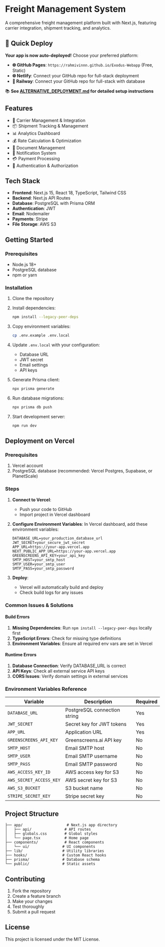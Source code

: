 # Freight Management System

A comprehensive freight management platform built with Next.js, featuring carrier integration, shipment tracking, and analytics.

## 🚀 Quick Deploy

**Your app is now auto-deployed!** Choose your preferred platform:

- **🌐 GitHub Pages**: `https://rahmivinnn.github.io/Exodus-Webapp` (Free, Static)
- **🌐 Netlify**: Connect your GitHub repo for full-stack deployment
- **🚂 Railway**: Connect your GitHub repo for full-stack with database

📚 **See [ALTERNATIVE_DEPLOYMENT.md](./ALTERNATIVE_DEPLOYMENT.md) for detailed setup instructions**

## Features

- 🚛 Carrier Management & Integration
- 📦 Shipment Tracking & Management
- 📊 Analytics Dashboard
- 💰 Rate Calculation & Optimization
- 📄 Document Management
- 🔔 Notification System
- 💳 Payment Processing
- 🔐 Authentication & Authorization

## Tech Stack

- **Frontend**: Next.js 15, React 18, TypeScript, Tailwind CSS
- **Backend**: Next.js API Routes
- **Database**: PostgreSQL with Prisma ORM
- **Authentication**: JWT
- **Email**: Nodemailer
- **Payments**: Stripe
- **File Storage**: AWS S3

## Getting Started

### Prerequisites

- Node.js 18+ 
- PostgreSQL database
- npm or yarn

### Installation

1. Clone the repository
2. Install dependencies:
   ```bash
   npm install --legacy-peer-deps
   ```

3. Copy environment variables:
   ```bash
   cp .env.example .env.local
   ```

4. Update `.env.local` with your configuration:
   - Database URL
   - JWT secret
   - Email settings
   - API keys

5. Generate Prisma client:
   ```bash
   npx prisma generate
   ```

6. Run database migrations:
   ```bash
   npx prisma db push
   ```

7. Start development server:
   ```bash
   npm run dev
   ```

## Deployment on Vercel

### Prerequisites

1. Vercel account
2. PostgreSQL database (recommended: Vercel Postgres, Supabase, or PlanetScale)

### Steps

1. **Connect to Vercel**:
   - Push your code to GitHub
   - Import project in Vercel dashboard

2. **Configure Environment Variables**:
   In Vercel dashboard, add these environment variables:
   ```
   DATABASE_URL=your_production_database_url
   JWT_SECRET=your_secure_jwt_secret
   APP_URL=https://your-app.vercel.app
   NEXT_PUBLIC_APP_URL=https://your-app.vercel.app
   GREENSCREENS_API_KEY=your_api_key
   SMTP_HOST=your_smtp_host
   SMTP_USER=your_smtp_user
   SMTP_PASS=your_smtp_password
   ```

3. **Deploy**:
   - Vercel will automatically build and deploy
   - Check build logs for any issues

### Common Issues & Solutions

#### Build Errors

1. **Missing Dependencies**: Run `npm install --legacy-peer-deps` locally first
2. **TypeScript Errors**: Check for missing type definitions
3. **Environment Variables**: Ensure all required env vars are set in Vercel

#### Runtime Errors

1. **Database Connection**: Verify DATABASE_URL is correct
2. **API Keys**: Check all external service API keys
3. **CORS Issues**: Verify domain settings in external services

### Environment Variables Reference

| Variable | Description | Required |
|----------|-------------|----------|
| `DATABASE_URL` | PostgreSQL connection string | Yes |
| `JWT_SECRET` | Secret key for JWT tokens | Yes |
| `APP_URL` | Application URL | Yes |
| `GREENSCREENS_API_KEY` | Greenscreens.ai API key | No |
| `SMTP_HOST` | Email SMTP host | No |
| `SMTP_USER` | Email SMTP username | No |
| `SMTP_PASS` | Email SMTP password | No |
| `AWS_ACCESS_KEY_ID` | AWS access key for S3 | No |
| `AWS_SECRET_ACCESS_KEY` | AWS secret key for S3 | No |
| `AWS_S3_BUCKET` | S3 bucket name | No |
| `STRIPE_SECRET_KEY` | Stripe secret key | No |

## Project Structure

```
├── app/                    # Next.js app directory
│   ├── api/               # API routes
│   ├── globals.css        # Global styles
│   └── page.tsx           # Home page
├── components/            # React components
│   └── ui/               # UI components
├── lib/                  # Utility libraries
├── hooks/                # Custom React hooks
├── prisma/               # Database schema
└── public/               # Static assets
```

## Contributing

1. Fork the repository
2. Create a feature branch
3. Make your changes
4. Test thoroughly
5. Submit a pull request

## License

This project is licensed under the MIT License.